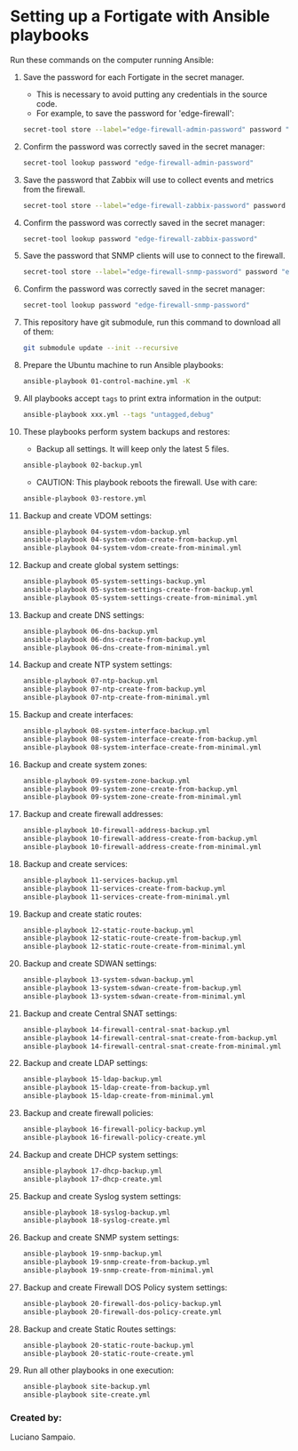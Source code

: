 # Setting up a Fortigate with Ansible playbooks

Run these commands on the computer running Ansible:

1. Save the password for each Fortigate in the secret manager.

    - This is necessary to avoid putting any credentials in the source code.
    - For example, to save the password for 'edge-firewall':
    ```bash
    secret-tool store --label="edge-firewall-admin-password" password "edge-firewall-admin-password"
    ```

1. Confirm the password was correctly saved in the secret manager:
    ```bash
    secret-tool lookup password "edge-firewall-admin-password"
    ```

1. Save the password that Zabbix will use to collect events and metrics from the firewall.

    ```bash
    secret-tool store --label="edge-firewall-zabbix-password" password "edge-firewall-zabbix-password"
    ```

1. Confirm the password was correctly saved in the secret manager:
    ```bash
    secret-tool lookup password "edge-firewall-zabbix-password"
    ```

1. Save the password that SNMP clients will use to connect to the firewall.

    ```bash
    secret-tool store --label="edge-firewall-snmp-password" password "edge-firewall-snmp-password"
    ```

1. Confirm the password was correctly saved in the secret manager:
    ```bash
    secret-tool lookup password "edge-firewall-snmp-password"
    ```

1. This repository have git submodule, run this command to download all of them:
    ```bash
    git submodule update --init --recursive
    ```

1. Prepare the Ubuntu machine to run Ansible playbooks:
    ```bash
    ansible-playbook 01-control-machine.yml -K
    ```

1. All playbooks accept `tags` to print extra information in the output:
    ```bash
    ansible-playbook xxx.yml --tags "untagged,debug"
    ```

1. These playbooks perform system backups and restores:
    - Backup all settings. It will keep only the latest 5 files.
    ```bash
    ansible-playbook 02-backup.yml
    ```

    - CAUTION: This playbook reboots the firewall. Use with care:
    ```bash
    ansible-playbook 03-restore.yml
    ```

1. Backup and create VDOM settings:
    ```bash
    ansible-playbook 04-system-vdom-backup.yml
    ansible-playbook 04-system-vdom-create-from-backup.yml
    ansible-playbook 04-system-vdom-create-from-minimal.yml
    ```

1. Backup and create global system settings:
    ```bash
    ansible-playbook 05-system-settings-backup.yml
    ansible-playbook 05-system-settings-create-from-backup.yml
    ansible-playbook 05-system-settings-create-from-minimal.yml
    ```

1. Backup and create DNS settings:
    ```bash
    ansible-playbook 06-dns-backup.yml
    ansible-playbook 06-dns-create-from-backup.yml
    ansible-playbook 06-dns-create-from-minimal.yml
    ```

1. Backup and create NTP system settings:
    ```bash
    ansible-playbook 07-ntp-backup.yml
    ansible-playbook 07-ntp-create-from-backup.yml
    ansible-playbook 07-ntp-create-from-minimal.yml
    ```

1. Backup and create interfaces:
    ```bash
    ansible-playbook 08-system-interface-backup.yml
    ansible-playbook 08-system-interface-create-from-backup.yml
    ansible-playbook 08-system-interface-create-from-minimal.yml
    ```

1. Backup and create system zones:
    ```bash
    ansible-playbook 09-system-zone-backup.yml
    ansible-playbook 09-system-zone-create-from-backup.yml
    ansible-playbook 09-system-zone-create-from-minimal.yml
    ```

1. Backup and create firewall addresses:
    ```bash
    ansible-playbook 10-firewall-address-backup.yml
    ansible-playbook 10-firewall-address-create-from-backup.yml
    ansible-playbook 10-firewall-address-create-from-minimal.yml
    ```

1. Backup and create services:
    ```bash
    ansible-playbook 11-services-backup.yml
    ansible-playbook 11-services-create-from-backup.yml
    ansible-playbook 11-services-create-from-minimal.yml
    ```

1. Backup and create static routes:
    ```bash
    ansible-playbook 12-static-route-backup.yml
    ansible-playbook 12-static-route-create-from-backup.yml
    ansible-playbook 12-static-route-create-from-minimal.yml
    ```

1. Backup and create SDWAN settings:
    ```bash
    ansible-playbook 13-system-sdwan-backup.yml
    ansible-playbook 13-system-sdwan-create-from-backup.yml
    ansible-playbook 13-system-sdwan-create-from-minimal.yml
    ```

1. Backup and create Central SNAT settings:
    ```bash
    ansible-playbook 14-firewall-central-snat-backup.yml
    ansible-playbook 14-firewall-central-snat-create-from-backup.yml
    ansible-playbook 14-firewall-central-snat-create-from-minimal.yml
    ```

1. Backup and create LDAP settings:
    ```bash
    ansible-playbook 15-ldap-backup.yml
    ansible-playbook 15-ldap-create-from-backup.yml
    ansible-playbook 15-ldap-create-from-minimal.yml
    ```

1. Backup and create firewall policies:
    ```bash
    ansible-playbook 16-firewall-policy-backup.yml
    ansible-playbook 16-firewall-policy-create.yml
    ```

1. Backup and create DHCP system settings:
    ```bash
    ansible-playbook 17-dhcp-backup.yml
    ansible-playbook 17-dhcp-create.yml
    ```

1. Backup and create Syslog system settings:
    ```bash
    ansible-playbook 18-syslog-backup.yml
    ansible-playbook 18-syslog-create.yml
    ```

1. Backup and create SNMP system settings:
    ```bash
    ansible-playbook 19-snmp-backup.yml
    ansible-playbook 19-snmp-create-from-backup.yml
    ansible-playbook 19-snmp-create-from-minimal.yml
    ```

1. Backup and create Firewall DOS Policy system settings:
    ```bash
    ansible-playbook 20-firewall-dos-policy-backup.yml
    ansible-playbook 20-firewall-dos-policy-create.yml
    ```

1. Backup and create Static Routes settings:
    ```bash
    ansible-playbook 20-static-route-backup.yml
    ansible-playbook 20-static-route-create.yml
    ```

1. Run all other playbooks in one execution:
    ```bash
    ansible-playbook site-backup.yml
    ansible-playbook site-create.yml
    ```

### Created by:

Luciano Sampaio.
